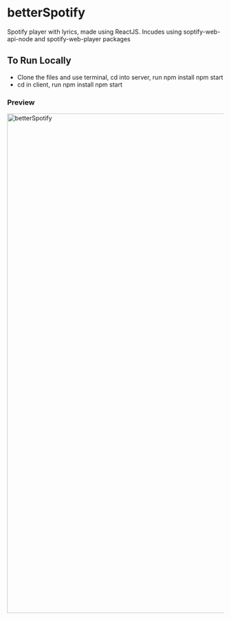 # betterSpotify

Spotify player with lyrics, made using ReactJS.
Incudes using soptify-web-api-node and spotify-web-player packages

## To Run Locally
- Clone the files and use terminal, cd into server, run
  npm install
  npm start
- cd in client, run
  npm install
  npm start
  
  
### Preview
<img width="1163" alt="betterSpotify" src="https://user-images.githubusercontent.com/34355192/117247309-df997880-adf2-11eb-80cc-1301f1feafef.png">
